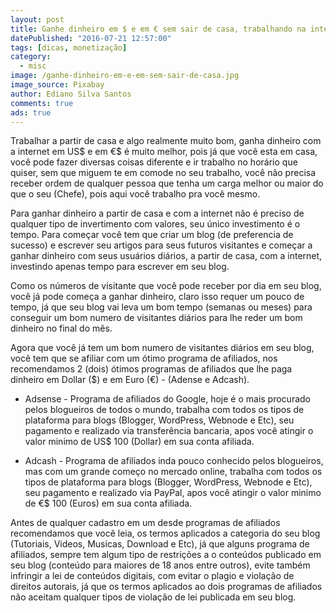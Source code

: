 ```yaml
---
layout: post
title: Ganhe dinheiro em $ e em € sem sair de casa, trabalhando na internet
datePublished: "2016-07-21 12:57:00"
tags: [dicas, monetização]
category:
  - misc
image: /ganhe-dinheiro-em-e-em-sem-sair-de-casa.jpg
image_source: Pixabay
author: Ediano Silva Santos
comments: true
ads: true
---
```


Trabalhar a partir de casa e algo realmente muito bom, ganha dinheiro com a internet em US$ e em €$ é muito melhor, pois já que você esta em casa, você pode fazer diversas coisas diferente e ir trabalho no horário que quiser, sem que miguem te em comode no seu trabalho, você não precisa receber ordem de qualquer pessoa que tenha um carga melhor ou maior do que o seu (Chefe), pois aqui você trabalho pra você mesmo.

Para ganhar dinheiro a partir de casa e com a internet não é preciso de qualquer tipo de invertimento com valores, seu único investimento é o tempo. Para começar você tem que criar um blog (de preferencia de sucesso) e escrever seu artigos para seus futuros visitantes e começar a ganhar dinheiro com seus usuários diários, a partir de casa, com a internet, investindo apenas tempo para escrever em seu blog.

Como os números de visitante que você pode receber por dia em seu blog, você já pode começa a ganhar dinheiro, claro isso requer um pouco de tempo, já que seu blog vai leva um bom tempo (semanas ou meses) para conseguir um bom numero de visitantes diários para lhe reder um bom dinheiro no final do mês.

Agora que você já tem um bom numero de visitantes diários em seu blog, você tem que se afiliar com um ótimo programa de afiliados, nos recomendamos 2 (dois) ótimos programas de afiliados que lhe paga dinheiro em Dollar ($) e em Euro (€) - (Adense e Adcash).

* Adsense - Programa de afiliados do Google, hoje é o mais procurado pelos blogueiros de todos o mundo, trabalha com todos os tipos de plataforma para blogs (Blogger, WordPress, Webnode e Etc), seu pagamento e realizado via transferência bancaria, apos você atingir o valor minimo de US$ 100 (Dollar) em sua conta afiliada.

* Adcash - Programa de afiliados inda pouco conhecido pelos blogueiros, mas com um grande começo no mercado online, trabalha com todos os tipos de plataforma para blogs (Blogger, WordPress, Webnode e Etc), seu pagamento e realizado via PayPal, apos você atingir o valor minimo de €$ 100 (Euros) em sua conta afiliada.

Antes de qualquer cadastro em um desde programas de afiliados recomendamos que você leia, os termos aplicados a categoria do seu blog (Tutoriais, Videos, Musicas, Download e Etc), já que alguns programa de afiliados, sempre tem algum tipo de restrições a o conteúdos publicado em seu blog (conteúdo para maiores de 18 anos entre outros), evite também infringir a lei de conteúdos digitais, com evitar o plagio e violação de direitos autorais, já que os termos aplicados ao dois programas de afiliados não aceitam qualquer tipos de violação de lei publicada em seu blog.
